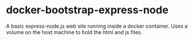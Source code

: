 # docker-bootstrap-express-node
A basic express-node.js web site running inside a docker container. Uses a volume on the host machine to hold the html and js files.
